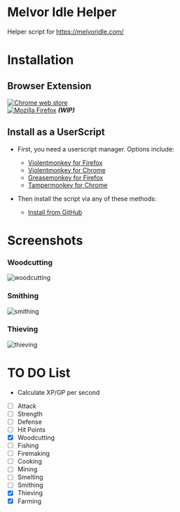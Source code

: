 # Melvor Idle Helper
Helper script for https://melvoridle.com/

# Installation

## Browser Extension
[![Chrome web store](https://img.shields.io/chrome-web-store/v/oohpcmhalnghhalafmmikpjcmmdnlelb?color=4285F4&logo=google-chrome&style=flat-square)](https://chrome.google.com/webstore/detail/melvor-idle-helper/oohpcmhalnghhalafmmikpjcmmdnlelb)<br/>
[![Mozilla Firefox](https://img.shields.io/amo/v/melvor-idle-helper?color=FF9400&logo=mozilla-firefox&style=flat-square)](#melvor-idle-helper) _**(WIP)**_

## Install as a UserScript
- First, you need a userscript manager. Options include:
  - [Violentmonkey for Firefox](https://addons.mozilla.org/en-US/firefox/addon/violentmonkey/)
  - [Violentmonkey for Chrome](https://chrome.google.com/webstore/detail/violentmonkey/jinjaccalgkegednnccohejagnlnfdag)
  - [Greasemonkey for Firefox](https://addons.mozilla.org/en-US/firefox/addon/greasemonkey/)
  - [Tampermonkey for Chrome](https://chrome.google.com/webstore/detail/tampermonkey/dhdgffkkebhmkfjojejmpbldmpobfkfo)

- Then install the script via any of these methods:
  - [Install from GitHub](https://raw.githubusercontent.com/RedSparr0w/Melvor-Idle-Helper/master/melvor-idle-helper-script.user.js)

# Screenshots

### Woodcutting
![woodcutting](https://i.imgur.com/haCNvPH.png)
### Smithing
![smithing](https://i.imgur.com/5CSXraL.png)
### Thieving
![thieving](https://i.imgur.com/2nC7K7L.png)

# TO DO List

- Calculate XP/GP per second
 - [ ] Attack
 - [ ] Strength
 - [ ] Defense
 - [ ] Hit Points
 - [x] Woodcutting
 - [ ] Fishing
 - [ ] Firemaking
 - [ ] Cooking
 - [ ] Mining
 - [ ] Smelting
 - [ ] Smithing
 - [x] Thieving
 - [x] Farming
